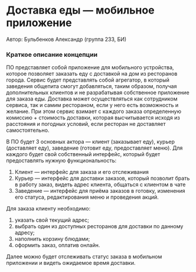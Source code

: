 # Доставка еды — мобильное приложение
Автор: Бульбенков Александр (группа 233, БИ)
### Краткое описание концепции

ПО представляет собой приложение для мобильного устройства, которое позволяет заказать еду с доставкой на дом из
ресторанов города. Сервис будет представлять собой агрегатор, в который заведения общепита смогут добавляться, таким
образом, получая дополнительных клиентов и не разрабатывая собственное приложение для заказа еды. Доставка может
осуществляться как сотрудником сервиса, так и самим рестораном, если у него есть возможность и желание. При этом сервис взимает с каждого заказа определенную комиссию + стоимость доставки, которая высчитывается исходя из
расстояния и погодных условий, если ресторан не доставляет самостоятельно.

В ПО будет 3 основных актора — клиент (заказывает еду), курьер (доставляет еду), заведение (готовит еду, предоставляет
меню). Для каждого будет свой собственный интерфейс, который будет предоставлять нужную функциональность:

1. Клиент — интерфейс для заказа и его отслеживания
2. Курьер — интерфейс для доставки заказов, который позволит брать в работу заказ, видеть адрес клиента, общаться с
   клиентом в чате
3. Заведение — интерфейс для приёма заказов в готовку, изменения его статуса, редактирования меню и проведения акций.

Для заказа клиенту необходимо:

1. указать свой текущий адрес;
2. выбрать один из доступных ресторанов для доставки по данному адресу;
3. наполнить корзину блюдами;
4. оформить заказ, оплатив онлайн.

Далее можно будет отслеживать статус заказа в мобильном приложении и видеть ожидаемое время доставки.


